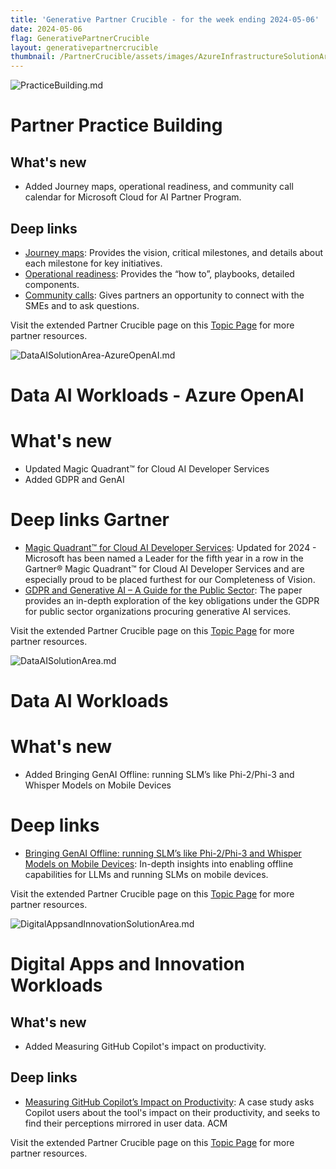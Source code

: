 ```yaml
---
title: 'Generative Partner Crucible - for the week ending 2024-05-06'
date: 2024-05-06
flag: GenerativePartnerCrucible
layout: generativepartnercrucible
thumbnail: /PartnerCrucible/assets/images/AzureInfrastructureSolutionArea.md-image.png
---
```


![ PracticeBuilding.md ]( /PartnerCrucible/assets/images/2024-05-06-PracticeBuilding.md-image.png )

# Partner Practice Building

## What's new

- Added Journey maps, operational readiness, and community call calendar for Microsoft Cloud for AI Partner Program.

## Deep links

- [Journey maps](https://partner.microsoft.com/en-us/resources/collection/microsoft-transformational-changes#/): Provides the vision, critical milestones, and details about each milestone for key initiatives.
- [Operational readiness](https://partner.microsoft.com/en-US/resources): Provides the “how to”, playbooks, detailed components.
- [Community calls](https://globalpbocomm.eventbuilder.com/PartnerBusinessOperationsWebinars?source=JM): Gives partners an opportunity to connect with the SMEs and to ask questions.

Visit the extended Partner Crucible page on this [Topic Page](https://lagimik.github.io/PartnerCrucible/PracticeBuilding) for more partner resources.


![ DataAISolutionArea-AzureOpenAI.md ]( /PartnerCrucible/assets/images/2024-05-06-DataAISolutionArea-AzureOpenAI.md-image.png )

# Data AI Workloads - Azure OpenAI

# What's new

- Updated Magic Quadrant™ for Cloud AI Developer Services
- Added GDPR and GenAI

# Deep links Gartner 

- [Magic Quadrant™ for Cloud AI Developer Services](https://azure.microsoft.com/en-us/blog/microsoft-is-a-leader-in-the-2024-gartner-magic-quadrant-for-cloud-ai-developer-services/): Updated for 2024 - Microsoft has been named a Leader for the fifth year in a row in the Gartner® Magic Quadrant™ for Cloud AI Developer Services and are especially proud to be placed furthest for our Completeness of Vision.
- [GDPR and Generative AI – A Guide for the Public Sector](https://wwps.microsoft.com/blog/GDPR-GenAI): The paper provides an in-depth exploration of the key obligations under the GDPR for public sector organizations procuring generative AI services.

Visit the extended Partner Crucible page on this [Topic Page](https://lagimik.github.io/PartnerCrucible/DataAISolutionArea-AzureOpenAI) for more partner resources.


![ DataAISolutionArea.md ]( /PartnerCrucible/assets/images/2024-05-06-DataAISolutionArea.md-image.png )

# Data AI Workloads

# What's new

- Added Bringing GenAI Offline: running SLM’s like Phi-2/Phi-3 and Whisper Models on Mobile Devices

# Deep links

- [Bringing GenAI Offline: running SLM’s like Phi-2/Phi-3 and Whisper Models on Mobile Devices](https://techcommunity.microsoft.com/t5/ai-machine-learning-blog/bringing-genai-offline-running-slm-s-like-phi-2-phi-3-and/ba-p/4128056): In-depth insights into enabling offline capabilities for LLMs and running SLMs on mobile devices.

Visit the extended Partner Crucible page on this [Topic Page](https://lagimik.github.io/PartnerCrucible/DataAISolutionArea) for more partner resources.

![ DigitalAppsandInnovationSolutionArea.md ]( /PartnerCrucible/assets/images/2024-05-06-DigitalAppsandInnovationSolutionArea.md-image.png )

# Digital Apps and Innovation Workloads

## What's new

- Added Measuring GitHub Copilot's impact on productivity.

## Deep links

- [Measuring GitHub Copilot’s Impact on Productivity](https://cacm.acm.org/research/measuring-github-copilots-impact-on-productivity/): A case study asks Copilot users about the tool's impact on their productivity, and seeks to find their perceptions mirrored in user data. ACM

Visit the extended Partner Crucible page on this [Topic Page](https://lagimik.github.io/PartnerCrucible/DigitalAppsandInnovationSolutionArea) for more partner resources.